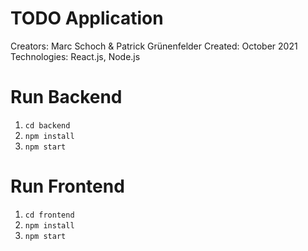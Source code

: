 # TODO Application 
Creators:       Marc Schoch & Patrick Grünenfelder
Created:        October 2021
Technologies:   React.js, Node.js

# Run Backend
1. `cd backend`
2. `npm install`
3. `npm start`

# Run Frontend
1. `cd frontend`
2. `npm install`
3. `npm start`
